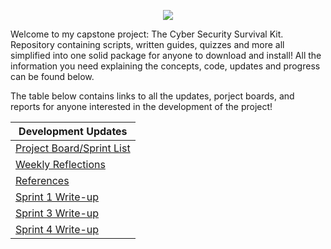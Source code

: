 <p align="center">
  <img src="https://github.com/FlameSpyro/Cyber-Security-Survival-Kit/assets/70916199/71130dc6-b10a-4af2-a76c-688902441c98" />
</p>

Welcome to my capstone project: The Cyber Security Survival Kit. Repository containing scripts, written guides, quizzes and more all simplified into one solid package for anyone to download and install! All the information you need explaining the concepts, code, updates and progress can be found below.

The table below contains links to all the updates, porject boards, and reports for anyone interested in the development of the project!

| Development Updates  |
| ------------- |
| [Project Board/Sprint List](https://github.com/users/FlameSpyro/projects/3) |
| [Weekly Reflections](https://github.com/FlameSpyro/Cyber-Security-Survival-Kit/wiki/Reflections) |
| [References](https://github.com/FlameSpyro/Cyber-Security-Survival-Kit/wiki/References) |
| [Sprint 1 Write-up](https://github.com/FlameSpyro/Cyber-Security-Survival-Kit/wiki/Sprint-1-Write%E2%80%90up) |
| [Sprint 3 Write-up](https://github.com/FlameSpyro/Cyber-Security-Survival-Kit/wiki/Sprint-3-Report) | 
| [Sprint 4 Write-up](https://github.com/FlameSpyro/Cyber-Security-Survival-Kit/wiki/Sprint-4-Report) |


